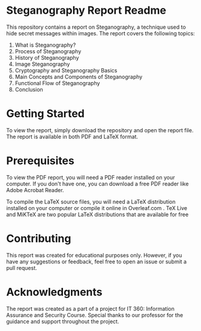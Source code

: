 # Steganography Report Readme

This repository contains a report on Steganography, a technique used to hide secret messages within images. The report covers the following topics:

1. What is Steganography?
2. Process of Steganography
3. History of Steganography
4. Image Steganography
5. Cryptography and Steganography Basics
6. Main Concepts and Components of Steganography
7. Functional Flow of Steganography
8. Conclusion

# Getting Started
To view the report, simply download the repository and open the report file. The report is available in both PDF and LaTeX format.

# Prerequisites
To view the PDF report, you will need a PDF reader installed on your computer. If you don't have one, you can download a free PDF reader like Adobe Acrobat Reader.

To compile the LaTeX source files, you will need a LaTeX distribution installed on your computer or compile it online in Overleaf.com . TeX Live and MiKTeX are two popular LaTeX distributions that are available for free

# Contributing
This report was created for educational purposes only. However, if you have any suggestions or feedback, feel free to open an issue or submit a pull request.


# Acknowledgments
The report was created as a part of a project for IT 360: Information Assurance and Security Course. Special thanks to our professor for the guidance and support throughout the project.
